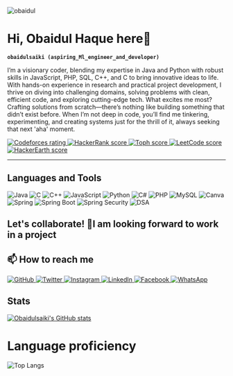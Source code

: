 <p align="left"> <img src="https://komarev.com/ghpvc/?username=obaidulsaiki&label=Profile%20views&color=0e75b6&style=flat" alt="obaidul" /> </p>


# Hi, Obaidul Haque here👋
**`obaidulsaiki (aspiring_Ml_engineer_and_developer)`**

I’m a visionary coder, blending my expertise in Java and Python with robust skills in JavaScript, PHP, SQL, C++, and C to bring innovative ideas to life. With hands-on experience in research and practical project development, I thrive on diving into challenging domains, solving problems with clean, efficient code, and exploring cutting-edge tech. What excites me most? Crafting solutions from scratch—there’s nothing like building something that didn’t exist before. When I’m not deep in code, you’ll find me tinkering, experimenting, and creating systems just for the thrill of it, always seeking that next 'aha' moment.

<p align="left">
   <a href="https://codeforces.com/profile/obaidulsaiki">
      <img alt="Codeforces rating" title="Codeforces rating" src="https://custom-icon-badges.demolab.com/badge/Codeforces-267-%23E05D44?style=for-the-badge&labelColor=CE4630&logo=codeforces&logoColor=white"/>
   </a><a href="https://www.hackerrank.com/profile/Obaidulsaiki">
      <img alt="HackerRank score" title="HackerRank score" src="https://custom-icon-badges.demolab.com/badge/HackerRank-67-%2355960c?style=for-the-badge&labelColor=488207&logo=hackerrank&logoColor=white"/>
   </a>
   <a href="https://toph.co/u/obaidulsaiki">
      <img alt="Toph score" title="Toph score" src="https://custom-icon-badges.demolab.com/badge/Toph-72-%23236ad3?style=for-the-badge&labelColor=1155ba&logo=toph&logoColor=white"/>
   </a>
	<a href="https://leetcode.com/u/obaidulsaiki/">
      <img alt="LeetCode score" title="LeetCode score" src="https://custom-icon-badges.demolab.com/badge/LeetCode-01-%23005588?style=for-the-badge&labelColor=003366&logo=leetcode&logoColor=white"/>
   </a>
   <a href="https://www.hackerearth.com/@saki.obidul">
      <img alt="HackerEarth score" title="HackerEarth score" src="https://custom-icon-badges.demolab.com/badge/HackerEarth-12-%23E1AD0E?style=for-the-badge&labelColor=C79600&logo=hackerearth&logoColor=white"/>
   </a>
</p>

---
   
##  Languages and Tools 
<p align="left">
   <img alt="Java" title="Java" src="https://custom-icon-badges.demolab.com/badge/Java-%23007396?style=for-the-badge&labelColor=007396&logo=java&logoColor=white"/>
   <img alt="C" title="C" src="https://custom-icon-badges.demolab.com/badge/C-%2300599C?style=for-the-badge&labelColor=00599C&logo=c&logoColor=white"/>
   <img alt="C++" title="C++" src="https://custom-icon-badges.demolab.com/badge/C++-%2300599C?style=for-the-badge&labelColor=00599C&logo=cplusplus&logoColor=white"/>
   <img alt="JavaScript" title="JavaScript" src="https://custom-icon-badges.demolab.com/badge/JavaScript-%23F7DF1E?style=for-the-badge&labelColor=F7DF1E&logo=javascript&logoColor=black"/>
   <img alt="Python" title="Python" src="https://custom-icon-badges.demolab.com/badge/Python-%233776AB?style=for-the-badge&labelColor=3776AB&logo=python&logoColor=white"/>
   <img alt="C#" title="C#" src="https://custom-icon-badges.demolab.com/badge/C%23-%23239120?style=for-the-badge&labelColor=239120&logo=c-sharp&logoColor=white"/>
   <img alt="PHP" title="PHP" src="https://custom-icon-badges.demolab.com/badge/PHP-%23777BB4?style=for-the-badge&labelColor=777BB4&logo=php&logoColor=white"/>
   <img alt="MySQL" title="MySQL" src="https://custom-icon-badges.demolab.com/badge/MySQL-%234479A1?style=for-the-badge&labelColor=4479A1&logo=mysql&logoColor=white"/>
   <img alt="Canva" title="Canva" src="https://custom-icon-badges.demolab.com/badge/Canva-%2300C4CC?style=for-the-badge&labelColor=00C4CC&logo=canva&logoColor=white"/>
   <img alt="Spring" title="Spring Framework" src="https://custom-icon-badges.demolab.com/badge/Spring-%236DB33F?style=for-the-badge&labelColor=6DB33F&logo=spring&logoColor=white"/>
   <img alt="Spring Boot" title="Spring Boot" src="https://custom-icon-badges.demolab.com/badge/Spring Boot-%236DB33F?style=for-the-badge&labelColor=6DB33F&logo=springboot&logoColor=white"/>
   <img alt="Spring Security" title="Spring Security" src="https://custom-icon-badges.demolab.com/badge/Security-%236DB33F?style=for-the-badge&labelColor=4CAF50&logo=springsecurity&logoColor=white"/>
   <img alt="DSA" title="Data Structures & Algorithms" src="https://custom-icon-badges.demolab.com/badge/DSA-%23212121?style=for-the-badge&labelColor=212121&logo=code&logoColor=white"/>
</p>

  
## Let's collaborate! 🤝I am looking forward to work in a project 
## 📫 How to reach me

<p align="left">
   <a href="https://github.com/obaidulsaiki">
      <img alt="GitHub" title="GitHub" src="https://custom-icon-badges.demolab.com/badge/GitHub-%23236ad3?style=for-the-badge&labelColor=1155ba&logo=github&logoColor=white"/>
   </a>
   <a href="https://twitter.com/obaidulsaiki">
      <img alt="Twitter" title="Twitter" src="https://custom-icon-badges.demolab.com/badge/Twitter-%231DA1F2?style=for-the-badge&labelColor=1A91DA&logo=twitter&logoColor=white"/>
   </a>
   <a href="https://www.instagram.com/obaidulsaiki">
      <img alt="Instagram" title="Instagram" src="https://custom-icon-badges.demolab.com/badge/Instagram-%23E1306C?style=for-the-badge&labelColor=C13584&logo=instagram&logoColor=white"/>
   </a>
   <a href="https://www.linkedin.com/in/obaidulsaiki">
      <img alt="LinkedIn" title="LinkedIn" src="https://custom-icon-badges.demolab.com/badge/LinkedIn-%230A66C2?style=for-the-badge&labelColor=0A66C2&logo=linkedin&logoColor=white"/>
   </a>
   <a href="https://www.facebook.com/obidul.saki ">
      <img alt="Facebook" title="Facebook" src="https://custom-icon-badges.demolab.com/badge/Facebook-%2340A3E8?style=for-the-badge&labelColor=3b5998&logo=facebook&logoColor=white"/>
   </a>
	<a href="https://wa.me/8801883440377">
      <img alt="WhatsApp" title="WhatsApp" src="https://custom-icon-badges.demolab.com/badge/WhatsApp-%2394C25E?style=for-the-badge&labelColor=25D366&logo=whatsapp&logoColor=white"/>
   </a>
</p>

## Stats  
[![Obaidulsaiki's GitHub stats](https://github-readme-stats.vercel.app/api?username=obaidulsaiki)](https://github.com/obaidulsaiki/github-readme-stats)

# Language proficiency   
![Top Langs](https://github-readme-stats.vercel.app/api/top-langs/?username=obaidulsaiki&layout=compact)
